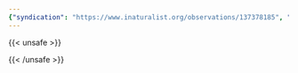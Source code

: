 ```yaml
---
{"syndication": "https://www.inaturalist.org/observations/137378185", "date": "2022-10-02T14:12:29-04:00", "taxon": {"name": "Vinca minor", "common_name": "lesser periwinkle"}, "quality_grade": "research", "identifications_most_agree": true, "species_guess": "\u0411\u0430\u0440\u0432\u0438\u043d\u043e\u043a \u043c\u0430\u043b\u044b\u0439", "identifications_most_disagree": false, "captive": false, "project_ids": [4034], "community_taxon_id": 55844, "geojson": {"type": "Point", "coordinates": [-75.2454769444, 43.0824516667]}, "owners_identification_from_vision": true, "identifications_count": 1, "obscured": false, "num_identification_agreements": 1, "num_identification_disagreements": 0, "place_guess": "Utica, NY 13501, USA", "photos": [{"id": 234620401, "license_code": "cc-by-nc", "original_dimensions": {"width": 1536, "height": 2048}, "url": "https://inaturalist-open-data.s3.amazonaws.com/photos/234620401/square.jpeg", "attribution": "(c) Brandon Rozek, some rights reserved (CC BY-NC)", "flags": [], "moderator_actions": [], "hidden": false}, {"id": 234620421, "license_code": "cc-by-nc", "original_dimensions": {"width": 1536, "height": 2048}, "url": "https://inaturalist-open-data.s3.amazonaws.com/photos/234620421/square.jpeg", "attribution": "(c) Brandon Rozek, some rights reserved (CC BY-NC)", "flags": [], "moderator_actions": [], "hidden": false}]}
---
```

{{< unsafe >}}

{{< /unsafe >}}

